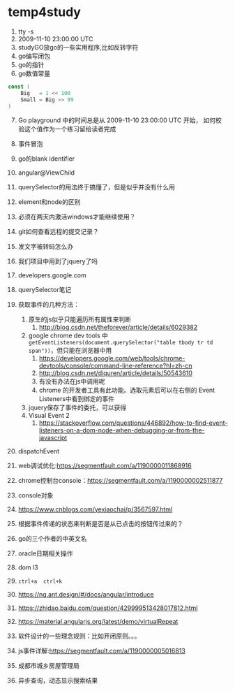 # temp4study
1. tty -s
2. 2009-11-10 23:00:00 UTC
3. studyGO放go的一些实用程序,比如反转字符
4. go编写闭包
5. go的指针
6. go数值常量
```go
const (
	Big   = 1 << 100
	Small = Big >> 99
)
```

7. Go playground 中的时间总是从 2009-11-10 23:00:00 UTC 开始， 如何校验这个值作为一个练习留给读者完成
8. 事件冒泡
9. go的blank identifier
10. angular@ViewChild
11. querySelector的用法终于搞懂了，但是似乎并没有什么用
12. element和node的区别
13. 必须在两天内激活windows才能继续使用？
14. git如何查看远程的提交记录？
15. 发文字被转码怎么办
16. 我们项目中用到了jquery了吗
17. developers.google.com
18. querySelector笔记
19. 获取事件的几种方法：
	1. 原生的js似乎只能遍历所有属性来判断
		1. http://blog.csdn.net/theforever/article/details/6029382
	2. google  chrome dev tools 中`getEventListeners(document.querySelector("table tbody tr td span"))`，但只能在浏览器中用
		1. https://developers.google.com/web/tools/chrome-devtools/console/command-line-reference?hl=zh-cn
		1. http://blog.csdn.net/diquren/article/details/50543610
		2. 有没有办法在js中调用呢
		4. chrome 的开发者工具有此功能。选取元素后可以在右侧的 Event Listeners中看到绑定的事件
	3. jquery保存了事件的委托，可以获得
	4. Visual Event 2
		1. https://stackoverflow.com/questions/446892/how-to-find-event-listeners-on-a-dom-node-when-debugging-or-from-the-javascript

20. dispatchEvent 
21. web调试优化:https://segmentfault.com/a/1190000011868916
22. chrome控制台console：https://segmentfault.com/a/1190000002511877
23. console对象
24. https://www.cnblogs.com/yexiaochai/p/3567597.html
26. 根据事件传递的状态来判断是否是从已点击的按钮传过来的？
27. go的三个作者的中英文名
29. oracle日期相关操作
31. dom l3
32. `ctrl+a  ctrl+k`
33. https://ng.ant.design/#/docs/angular/introduce
34. https://zhidao.baidu.com/question/429999513428017812.html
35. https://material.angularjs.org/latest/demo/virtualRepeat
36. 软件设计的一些理念规则：比如开闭原则。。。
25. js事件详解:https://segmentfault.com/a/1190000005016813
37. 成都市城乡房屋管理局
38. 异步查询，动态显示搜索结果